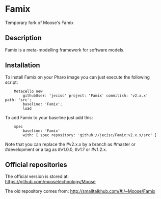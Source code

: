 # Famix
Temporary fork of Moose's Famix

## Description

Famix is a meta-modelling framework for software models.

## Installation

To install Famix on your Pharo image you can just execute the following script:

```Smalltalk
    Metacello new
    	githubUser: 'jecisc' project: 'Famix' commitish: 'v2.x.x' path: 'src';
    	baseline: 'Famix';
    	load
```

To add Famix to your baseline just add this:

```Smalltalk
    spec
    	baseline: 'Famix'
    	with: [ spec repository: 'github://jecisc/Famix:v2.x.x/src' ]
```

Note that you can replace the #v2.x.x by a branch as #master or #development or a tag as #v1.0.0, #v1.? or #v1.2.x.

## Official repositories

The official version is stored at: https://github.com/moosetechnology/Moose 

The old repository comes from: http://smalltalkhub.com/#!/~Moose/Famix
